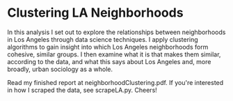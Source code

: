 # Clustering LA Neighborhoods
In this analysis I set out to explore the relationships between neighborhoods in Los Angeles through data science techniques. I apply clustering algorithms to gain insight into which Los Angeles neighborhoods form cohesive, similar groups. I then examine what it is that makes them similar, according to the data, and what this says about Los Angeles and, more broadly, urban sociology as a whole.

Read my finished report at neighborhoodClustering.pdf. If you're interested in how I scraped the data, see scrapeLA.py. Cheers!